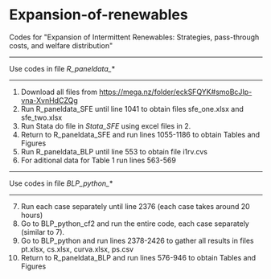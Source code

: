 # Expansion-of-renewables
Codes for "Expansion of Intermittent Renewables: Strategies, pass-through costs, and welfare distribution"

**************************************************************************************
Use codes in file *R_paneldata_**
**************************************************************************************
1. Download all files from https://mega.nz/folder/eckSFQYK#smoBcJIp-vna-XvnHdCZQg
2. Run R_paneldata_SFE until line 1041 to obtain files sfe_one.xlsx and sfe_two.xlsx
3. Run Stata do file in *Stata_SFE* using excel files in 2.
4. Return to R_paneldata_SFE and run lines 1055-1186 to obtain Tables and Figures
5. Run R_paneldata_BLP until line 553 to obtain file i1rv.cvs
6. For aditional data for Table 1 run lines 563-569

**************************************************************************************
Use codes in file *BLP_python_**
**************************************************************************************
7. Run each case separately until line 2376 (each case takes around 20 hours)
8. Go to BLP_python_cf2 and run the entire code, each case separately (similar to 7).
9. Go to BLP_python and run lines 2378-2426 to gather all results in files pt.xlsx, cs.xlsx, curva.xlsx, ps.csv
10. Return to R_paneldata_BLP and run lines 576-946 to obtain Tables and Figures
